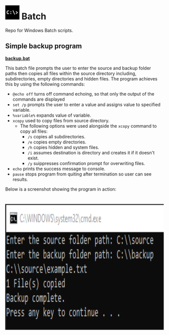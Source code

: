 <h1>
  <img src="https://github.com/joshfarias/Batch/blob/main/images/cmd.png" alt="cmd" height="45">
  Batch
</h1>
Repo for Windows Batch scripts.

## Simple backup program
**[backup.bat](https://github.com/joshfarias/Batch/blob/main/src/backup.bat)**

This batch file prompts the user to enter the source and backup folder paths then copies all files within the source directory including, subdirectories, empty directories and hidden files. The program achieves this by using the following commands:

- `@echo off` turns off command echoing, so that only the output of the commands are displayed
- `set /p` prompts the user to enter a value and assigns value to specified variable.
- `%variable%` expands value of variable.
- `xcopy` used to copy files from source directory.
  - The following options were used alongside the `xcopy` command to copy all files:
    - `/s` copies all subdirectories.
    - `/e` copies empty directories.
    - `/h` copies hidden and system files.
    - `/i` assumes destination is directory and creates it if it doesn't exist.
    - `/y` suippresses confirmation prompt for overwriting files.
- `echo` prints the success message to console.
- `pause` stops program from quiting after termination so user can see results.

Below is a screenshot showing the program in action:

<h1>
<img src="https://github.com/joshfarias/Batch/blob/main/images/backup.png" alt="backup" height="400">
</h1>
